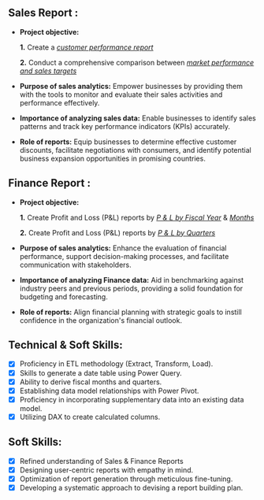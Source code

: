## Sales Report :


- **Project objective:** 

    **1.** Create a _[customer performance report](https://github.com/amitbarik2000/Excel-Sales_Finance_Analysis/blob/main/Customer%20Performance%20Report.pdf)_ 

    **2.** Conduct a comprehensive comparison between _[market performance and sales targets](https://github.com/amitbarik2000/Excel-Sales_Finance_Analysis/blob/main/Customer%20Performance%20Report.pdf)_

- **Purpose of sales analytics:** Empower businesses by providing them with the tools to monitor and evaluate their sales activities and performance effectively.

- **Importance of analyzing sales data:** Enable businesses to identify sales patterns and track key performance indicators (KPIs) accurately.

- **Role of reports:** Equip businesses to determine effective customer discounts, facilitate negotiations with consumers, and identify potential business expansion opportunities in promising countries.


## Finance Report :

- **Project objective:** 

    **1.** Create Profit and Loss (P&L) reports by _[P & L by Fiscal Year](https://github.com/amitbarik2000/Excel-Sales_Finance_Analysis/blob/main/P%26L%20Statement%20by%20Fiscal%20Year.pdf)_ & _[Months](https://github.com/amitbarik2000/Excel-Sales_Finance_Analysis/blob/main/P%26L%20Statement%20by%20Months.pdf)_ 

   **2.** Create Profit and Loss (P&L) reports by _[P & L by Quarters](https://github.com/amitbarik2000/Excel-Sales_Finance_Analysis/blob/main/P%26L%20Statement%20by%20Markets.pdf)_

- **Purpose of sales analytics:** Enhance the evaluation of financial performance, support decision-making processes, and facilitate communication with stakeholders.

- **Importance of analyzing Finance data:** Aid in benchmarking against industry peers and previous periods, providing a solid foundation for budgeting and forecasting.

- **Role of reports:** Align financial planning with strategic goals to instill confidence in the organization's financial outlook.


## Technical & Soft Skills:
- [x]	Proficiency in ETL methodology (Extract, Transform, Load).
- [x]	Skills to generate a date table using Power Query.
- [x]	Ability to derive fiscal months and quarters.
- [x]	Establishing data model relationships with Power Pivot.
- [x]	Proficiency in incorporating supplementary data into an existing data model.
- [x]	Utilizing DAX to create calculated columns.

## Soft Skills:
- [x]	Refined understanding of Sales & Finance Reports
- [x]	Designing user-centric reports with empathy in mind.
- [x]	Optimization of report generation through meticulous fine-tuning.
- [x]	Developing a systematic approach to devising a report building plan.
